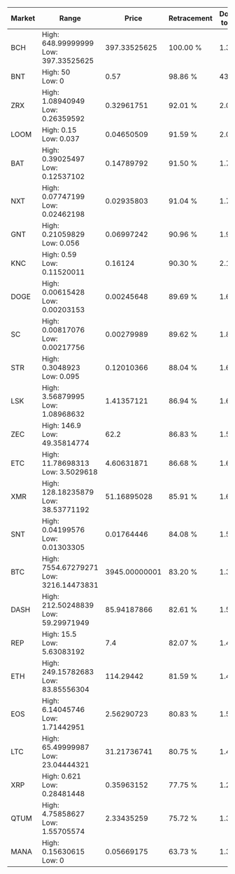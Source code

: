 | Market | Range | Price| Retracement | Doubles to 50% |
| --- | --- | --- | --- | --- |
| BCH | High: 648.99999999<br />Low: 397.33525625 | 397.33525625 | 100.00 % | 1.32 |
| BNT | High: 50<br />Low: 0 | 0.57 | 98.86 % | 43.86 |
| ZRX | High: 1.08940949<br />Low: 0.26359592 | 0.32961751 | 92.01 % | 2.05 |
| LOOM | High: 0.15<br />Low: 0.037 | 0.04650509 | 91.59 % | 2.01 |
| BAT | High: 0.39025497<br />Low: 0.12537102 | 0.14789792 | 91.50 % | 1.74 |
| NXT | High: 0.07747199<br />Low: 0.02462198 | 0.02935803 | 91.04 % | 1.74 |
| GNT | High: 0.21059829<br />Low: 0.056 | 0.06997242 | 90.96 % | 1.91 |
| KNC | High: 0.59<br />Low: 0.11520011 | 0.16124 | 90.30 % | 2.19 |
| DOGE | High: 0.00615428<br />Low: 0.00203153 | 0.00245648 | 89.69 % | 1.67 |
| SC | High: 0.00817076<br />Low: 0.00217756 | 0.00279989 | 89.62 % | 1.85 |
| STR | High: 0.3048923<br />Low: 0.095 | 0.12010366 | 88.04 % | 1.66 |
| LSK | High: 3.56879995<br />Low: 1.08968632 | 1.41357121 | 86.94 % | 1.65 |
| ZEC | High: 146.9<br />Low: 49.35814774 | 62.2 | 86.83 % | 1.58 |
| ETC | High: 11.78698313<br />Low: 3.5029618 | 4.60631871 | 86.68 % | 1.66 |
| XMR | High: 128.18235879<br />Low: 38.53771192 | 51.16895028 | 85.91 % | 1.63 |
| SNT | High: 0.04199576<br />Low: 0.01303305 | 0.01764446 | 84.08 % | 1.56 |
| BTC | High: 7554.67279271<br />Low: 3216.14473831 | 3945.00000001 | 83.20 % | 1.37 |
| DASH | High: 212.50248839<br />Low: 59.29971949 | 85.94187866 | 82.61 % | 1.58 |
| REP | High: 15.5<br />Low: 5.63083192 | 7.4 | 82.07 % | 1.43 |
| ETH | High: 249.15782683<br />Low: 83.85556304 | 114.29442 | 81.59 % | 1.46 |
| EOS | High: 6.14045746<br />Low: 1.71442951 | 2.56290723 | 80.83 % | 1.53 |
| LTC | High: 65.49999987<br />Low: 23.04444321 | 31.21736741 | 80.75 % | 1.42 |
| XRP | High: 0.621<br />Low: 0.28481448 | 0.35963152 | 77.75 % | 1.26 |
| QTUM | High: 4.75858627<br />Low: 1.55705574 | 2.33435259 | 75.72 % | 1.35 |
| MANA | High: 0.15630615<br />Low: 0 | 0.05669175 | 63.73 % | 1.38 |
